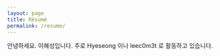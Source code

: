 ```yaml
---
layout: page
title: Résumé
permalink: /resume/
---
```


안녕하세요. 이혜성입니다.  주로 Hyeseong 이나 leec0m3t 로 활동하고 있습니다.
